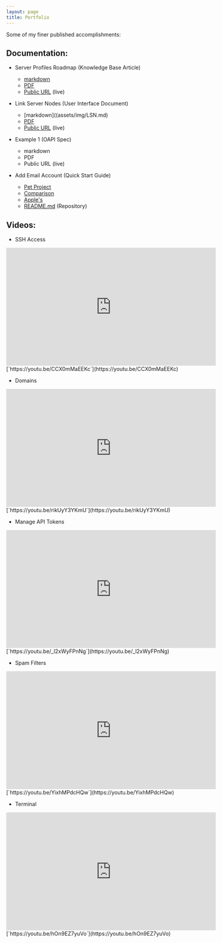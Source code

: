 ```yaml
---
layout: page
title: Portfolio
---
```


Some of my finer published accomplishments:

## Documentation:

* Server Profiles Roadmap (Knowledge Base Article)
  * [markdown](/assets/img/SPR.md)
  * [PDF](./assets/img/SPR.pdf)
  * [Public URL](https://docs.cpanel.net/knowledge-base/general-systems-administration/server-profiles-roadmap/) (live)

* Link Server Nodes (User Interface Document)
  * [markdown]((assets/img/LSN.md)
  * [PDF](assets/img/LSN.pdf)
  * [Public URL](https://docs.cpanel.net/whm/server-configuration/link-server-nodes/) (live)

* Example 1 (OAPI Spec)
  * markdown
  * PDF
  * Public URL (live)

* Add Email Account (Quick Start Guide)
  * [Pet Project](https://gmoney22.github.io/add-email/)
  * [Comparison](https://docs.cpanel.net/cpanel/email/create-an-email-account/)
  * [Apple's](https://support.apple.com/en-us/HT201320)
  * [README.md](https://github.com/GMoney22/add-email) (Repository)

## Videos:

* SSH Access
<iframe width="560" height="315" src="https://www.youtube.com/embed/CCX0mMaEEKc" title="YouTube video player" frameborder="0" allow="accelerometer; autoplay; clipboard-write; encrypted-media; gyroscope; picture-in-picture" allowfullscreen></iframe>
[`https://youtu.be/CCX0mMaEEKc`](https://youtu.be/CCX0mMaEEKc)

* Domains
<iframe width="560" height="315" src="https://www.youtube.com/embed/rikUyY3YKmU" title="YouTube video player" frameborder="0" allow="accelerometer; autoplay; clipboard-write; encrypted-media; gyroscope; picture-in-picture" allowfullscreen></iframe>
[`https://youtu.be/rikUyY3YKmU`](https://youtu.be/rikUyY3YKmU)

* Manage API Tokens
<iframe width="560" height="315" src="https://www.youtube.com/embed/_l2xWyFPnNg" title="YouTube video player" frameborder="0" allow="accelerometer; autoplay; clipboard-write; encrypted-media; gyroscope; picture-in-picture" allowfullscreen></iframe>
[`https://youtu.be/_l2xWyFPnNg`](https://youtu.be/_l2xWyFPnNg)

* Spam Filters
<iframe width="560" height="315" src="https://www.youtube.com/embed/YixhMPdcHQw" title="YouTube video player" frameborder="0" allow="accelerometer; autoplay; clipboard-write; encrypted-media; gyroscope; picture-in-picture" allowfullscreen></iframe>
[`https://youtu.be/YixhMPdcHQw`](https://youtu.be/YixhMPdcHQw)

* Terminal
<iframe width="560" height="315" src="https://www.youtube.com/embed/hOn9EZ7yuVo" title="YouTube video player" frameborder="0" allow="accelerometer; autoplay; clipboard-write; encrypted-media; gyroscope; picture-in-picture" allowfullscreen></iframe>
[`https://youtu.be/hOn9EZ7yuVo`](https://youtu.be/hOn9EZ7yuVo)
